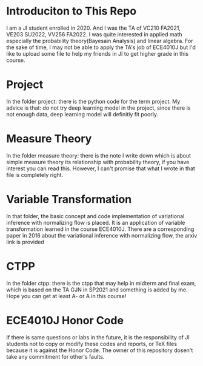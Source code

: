 # Introduciton to This Repo
I am a JI student enrolled in 2020. And I was the TA of VC210 FA2021, VE203 SU2022, VV256 FA2022. I was quite interested in applied math especially the probability theory(Bayesain Analysis) and linear algebra. For the sake of time, I may not be able to apply the TA's job of ECE4010J but I'd like to upload some file to help my friends in JI to get higher grade in this course.
# Project
In the folder project: there is the python code for the term project. My advice is that: do not try deep learning model in the project, since there is not enough data, deep learning model will definitly fit poorly.
# Measure Theory
In the folder measure theory: there is the note I write down which is about simple measure theory its relationship with probability theory, if you have interest you can read this. However, I can't promise that what I wrote in that file is completely right.
# Variable Transformation
In that folder, the basic concept and code implementation of variational inference with normalizing flow is placed. It is an application of variable transformation learned in the course ECE4010J. There are a corresponding paper in 2016 about the variational inference with normalizing flow, the arxiv link is provided
# CTPP
In the folder ctpp: there is the ctpp that may help in midterm and final exam, which is based on the TA GJN in SP2021 and something is added by me.
Hope you can get at least A- or A in this course!
# ECE4010J Honor Code  
If there is same questions or labs in the future, it is the responsibility of JI students not to copy or modify these codes and reports, or TeX files because it is against the Honor Code. The owner of this repository dosen't take any commitment for other's faults.
